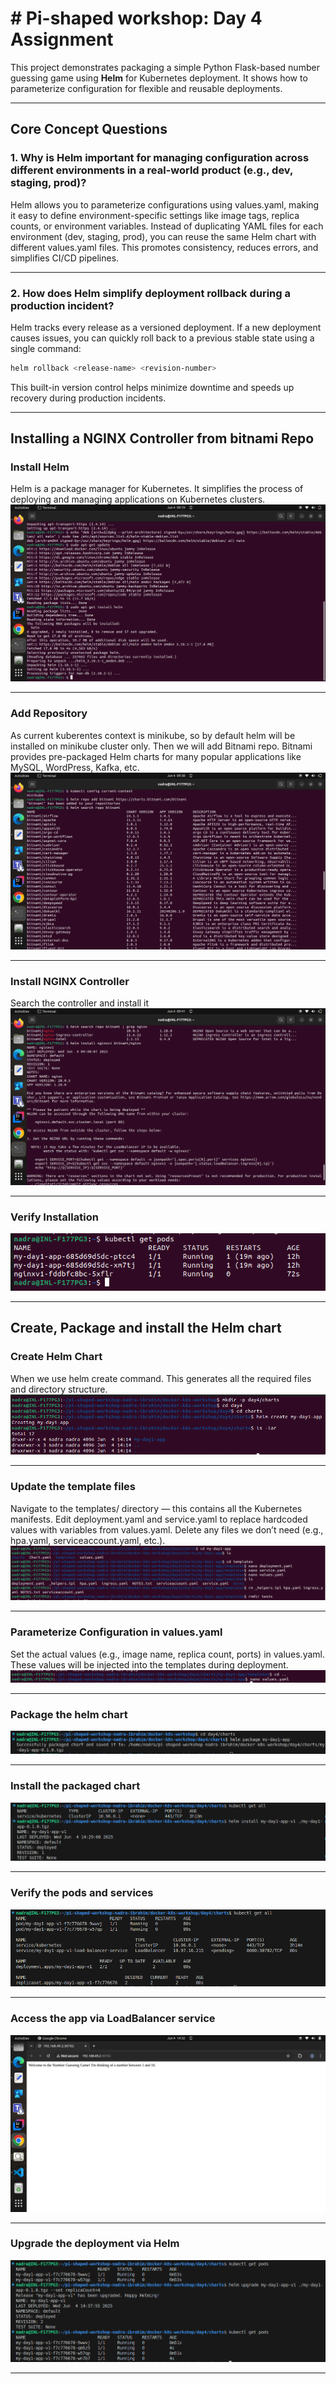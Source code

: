 # # Pi-shaped workshop: Day 4 Assignment

This project demonstrates packaging a simple Python Flask-based number guessing game using **Helm** for Kubernetes deployment. It shows how to parameterize configuration for flexible and reusable deployments.

---
## Core Concept Questions

### 1. Why is Helm important for managing configuration across different environments in a real-world product (e.g., dev, staging, prod)?

Helm allows you to parameterize configurations using values.yaml, making it easy to define environment-specific settings like image tags, replica counts, or environment variables. Instead of duplicating YAML files for each environment (dev, staging, prod), you can reuse the same Helm chart with different values.yaml files. This promotes consistency, reduces errors, and simplifies CI/CD pipelines.

---

### 2. How does Helm simplify deployment rollback during a production incident?

Helm tracks every release as a versioned deployment. If a new deployment causes issues, you can quickly roll back to a previous stable state using a single command:
```bash
helm rollback <release-name> <revision-number>
```
This built-in version control helps minimize downtime and speeds up recovery during production incidents.

---
## Installing a NGINX Controller from bitnami Repo

### Install Helm 

Helm is a package manager for Kubernetes. It simplifies the process of deploying and managing applications on Kubernetes clusters. 
![alt text](<screenshots/image-9.png>)

---
### Add Repository

As current kuberentes context is minikube, so by default helm will be installed on minikube cluster only. Then we will add Bitnami repo. Bitnami provides pre-packaged Helm charts for many popular applications like MySQL, WordPress, Kafka, etc.
![alt text](<screenshots/image-10.png>)

---
### Install NGINX Controller

Search the controller and install it
![alt text](<screenshots/image-11.png>)

---
### Verify Installation
![alt text](<screenshots/image-12.png>)

---

## Create, Package and install the Helm chart

### Create Helm Chart

When we use helm create command. This generates all the required files and directory structure.
![alt text](screenshots/image.png)

---
### Update the template files

Navigate to the templates/ directory — this contains all the Kubernetes manifests.
Edit deployment.yaml and service.yaml to replace hardcoded values with variables from values.yaml.
Delete any files we don’t need (e.g., hpa.yaml, serviceaccount.yaml, etc.).
![alt text](screenshots/image-2.png)

---
### Parameterize Configuration in values.yaml

Set the actual values (e.g., image name, replica count, ports) in values.yaml.
These values will be injected into the templates during deployment.
![alt text](screenshots/image-3.png)

---
### Package the helm chart
![alt text](screenshots/image-4.png)

---
### Install the packaged chart
![alt text](screenshots/image-5.png)

---
### Verify the pods and services
![alt text](screenshots/image-6.png)

---
### Access the app via LoadBalancer service
![alt text](screenshots/image-7.png)

---
### Upgrade the deployment via Helm
![alt text](screenshots/image-8.png)

---